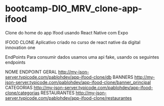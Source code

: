 # bootcamp-DIO_MRV_clone-app-ifood
Clone do home do app Ifood usando React Native com Expo


IFOOD CLONE
Aplicativo criado no curso de react native da digital innovation one

EndPoints
Para consumir dados usamos uma api fake, usando os seguintes endpoints

NOME	ENDPOINT
GERAL	http://my-json-server.typicode.com/pablohdev/app-ifood-clone/db
BANNERS	http://my-json-server.typicode.com/pablohdev/app-ifood-clone/banner_principal
CATEGORIAS	http://my-json-server.typicode.com/pablohdev/app-ifood-clone/categorias
RESTAURANTES	http://my-json-server.typicode.com/pablohdev/app-ifood-clone/restaurantes
